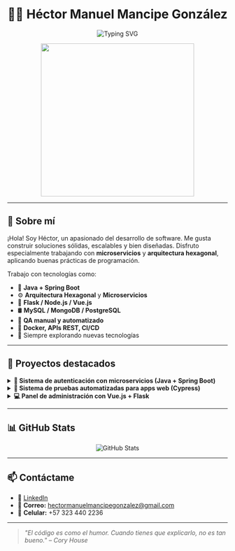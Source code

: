 <h1 align="center">
  👨‍💻 Héctor Manuel Mancipe González
</h1>

<p align="center">
  <img src="https://readme-typing-svg.demolab.com?font=Fira+Code&pause=1000&color=F75C7E&width=435&lines=Desarrollador+Fullstack;Especialista+en+Microservicios+y+Arquitectura+Hexagonal;Amante+de+la+automatizaci%C3%B3n" alt="Typing SVG" />
</p>

<p align="center">
  <img src="https://media.giphy.com/media/qgQUggAC3Pfv687qPC/giphy.gif" width="350" />
</p>

---

## 🚀 Sobre mí

¡Hola! Soy Héctor, un apasionado del desarrollo de software. Me gusta construir soluciones sólidas, escalables y bien diseñadas. Disfruto especialmente trabajando con **microservicios** y **arquitectura hexagonal**, aplicando buenas prácticas de programación.

Trabajo con tecnologías como:

- 🧠 **Java + Spring Boot**
- ⚙️ **Arquitectura Hexagonal** y **Microservicios**
- 🧪 **Flask / Node.js / Vue.js**
- 🛢️ **MySQL / MongoDB / PostgreSQL**
- 🧪 **QA manual y automatizado**
- 🚀 **Docker, APIs REST, CI/CD**
- 🔄 Siempre explorando nuevas tecnologías

---

## 🌟 Proyectos destacados

<details>
  <summary><strong>🔐 Sistema de autenticación con microservicios (Java + Spring Boot)</strong></summary>
  <br/>
  Arquitectura basada en JWT, autenticación, autorización y manejo de sesiones bajo enfoque de arquitectura hexagonal.
  <br/><br/>
  🔗 [Ver repositorio](https://github.com/tuusuario/nombre-del-repo)
</details>

<details>
  <summary><strong>🧪 Sistema de pruebas automatizadas para apps web (Cypress)</strong></summary>
  <br/>
  Scripts de automatización para pruebas funcionales y de regresión, integrados a pipelines de CI/CD.
  <br/><br/>
  🔗 [Ver repositorio](https://github.com/tuusuario/nombre-del-repo)
</details>

<details>
  <summary><strong>💻 Panel de administración con Vue.js + Flask</strong></summary>
  <br/>
  CRUD completo con frontend moderno, validaciones, diseño responsivo y backend API REST en Flask.
  <br/><br/>
  🔗 [Ver repositorio](https://github.com/tuusuario/nombre-del-repo)
</details>

---

## 📊 GitHub Stats

<p align="center">
  <img src="https://github-readme-stats.vercel.app/api?username=tuusuario&show_icons=true&theme=tokyonight" alt="GitHub Stats" />
</p>

---

## 📫 Contáctame

- 💼 [LinkedIn](https://www.linkedin.com/in/tuusuario) <!-- Aquí puedes poner tu LinkedIn real -->
- 📧 **Correo:** hectormanuelmancipegonzalez@gmail.com
- 📱 **Celular:** +57 323 440 2236

---

> *"El código es como el humor. Cuando tienes que explicarlo, no es tan bueno." – Cory House*

